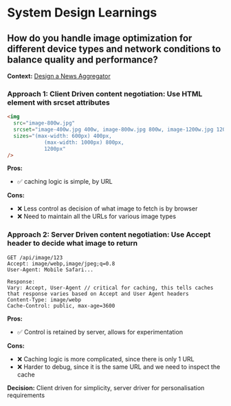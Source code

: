 # System Design Learnings

## How do you handle image optimization for different device types and network conditions to balance quality and performance?

**Context:** [Design a News Aggregator](https://www.hellointerview.com/learn/system-design/problem-breakdowns/google-news)

### Approach 1: Client Driven content negotiation: Use HTML element with srcset attributes

```html
<img
  src="image-800w.jpg"
  srcset="image-400w.jpg 400w, image-800w.jpg 800w, image-1200w.jpg 1200w"
  sizes="(max-width: 600px) 400px, 
            (max-width: 1000px) 800px, 
            1200px"
/>
```

**Pros:**

- ✅ caching logic is simple, by URL

**Cons:**

- ❌ Less control as decision of what image to fetch is by browser
- ❌ Need to maintain all the URLs for various image types

### Approach 2: Server Driven content negotiation: Use Accept header to decide what image to return

```
GET /api/image/123
Accept: image/webp,image/jpeg;q=0.8
User-Agent: Mobile Safari...

Response:
Vary: Accept, User-Agent // critical for caching, this tells caches that response varies based on Accept and User Agent headers
Content-Type: image/webp
Cache-Control: public, max-age=3600
```

**Pros:**

- ✅ Control is retained by server, allows for experimentation

**Cons:**

- ❌ Caching logic is more complicated, since there is only 1 URL
- ❌ Harder to debug, since it is the same URL and we need to inspect the cache

**Decision:** Client driven for simplicity, server driver for personalisation requirements
